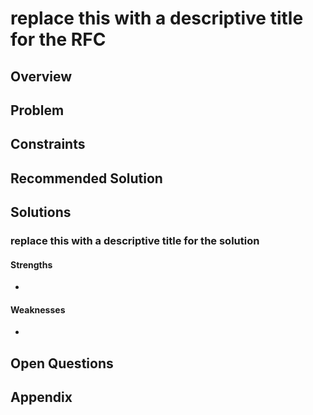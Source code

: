 # replace this with a descriptive title for the RFC

## Overview

## Problem

## Constraints

## Recommended Solution

<!-- Title of the solution from the "Solutions" section you are recommending. -->

## Solutions

<!-- Make a copy of the subsections below for each of the solutions that were considered. -->

### replace this with a descriptive title for the solution

#### Strengths

<!-- List strengths of this solution. -->

-

#### Weaknesses

<!-- List weaknesses of this solution. -->

-

## Open Questions

## Appendix

<!-- Provide links to any relevant information. -->
